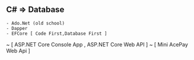 C# => Database
--------------
	- Ado.Net (old school)
	- Dapper
	- EFCore [ Code First,Database First ]

~	[ ASP.NET Core Console App , ASP.NET Core Web API ]
~	[ Mini AcePay Web Api ]


	


	


	
